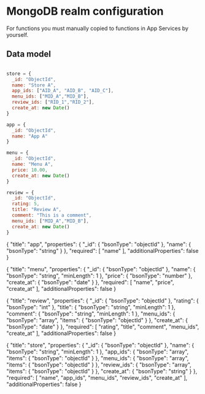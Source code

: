 # MongoDB realm configuration

For functions you must manually copied to functions in App Services by yourself.

## Data model

```js

store = {
  _id: "ObjectId",
  name: "Store A",
  app_ids: ["AID_A", "AID_B", "AID_C"],
  menu_ids: ["MID_A","MID_B"],
  review_ids: ["RID_1","RID_2"],
  create_at: new Date()
}

app = {
  _id: "ObjectId",
  name: "App A"
}

menu = {
  _id: "ObjectId",
  name: "Menu A",
  price: 10.00,
  create_at: new Date()
}

review = {
  _id: "ObjectId",
  rating: 5,
  title: "Review A",
  comment: "This is a comment",
  menu_ids: ["MID_A","MID_B"],
  create_at: new Date()
}
```
{
  "title": "app",
  "properties": {
    "_id": {
      "bsonType": "objectId"
    },
    "name": {
      "bsonType": "string"
    }
  },
  "required": [
    "name"
  ],
  "additionalProperties": false
}

{
  "title": "menu",
  "properties": {
    "_id": {
      "bsonType": "objectId"
    },
    "name": {
      "bsonType": "string",
      "minLength": 1
    },
    "price": {
      "bsonType": "number"
    },
    "create_at": {
      "bsonType": "date"
    }
  },
  "required": [
    "name",
    "price",
    "create_at"
  ],
  "additionalProperties": false
}

{
  "title": "review",
  "properties": {
    "_id": {
      "bsonType": "objectId"
    },
    "rating": {
      "bsonType": "int"
    },
    "title": {
      "bsonType": "string",
      "minLength": 1
    },
    "comment": {
      "bsonType": "string",
      "minLength": 1
    },
    "menu_ids": {
      "bsonType": "array",
      "items": {
        "bsonType": "objectId"
      }
    },
    "create_at": {
      "bsonType": "date"
    }
  },
  "required": [
    "rating",
    "title",
    "comment",
    "menu_ids",
    "create_at"
  ],
  "additionalProperties": false
}

{
  "title": "store",
  "properties": {
    "_id": {
      "bsonType": "objectId"
    },
    "name": {
      "bsonType": "string",
      "minLength": 1
    },
    "app_ids": {
      "bsonType": "array",
      "items": {
        "bsonType": "objectId"
      }
    },
    "menu_ids": {
      "bsonType": "array",
      "items": {
        "bsonType": "objectId"
      }
    },
    "review_ids": {
      "bsonType": "array",
      "items": {
        "bsonType": "objectId"
      }
    },
    "create_at": {
      "bsonType": "string"
    }
  },
    "required": [
    "name",
    "app_ids",
    "menu_ids",
    "review_ids",
    "create_at"
  ],
  "additionalProperties": false
}